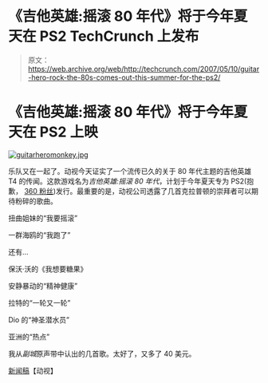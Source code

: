 # 《吉他英雄:摇滚 80 年代》将于今年夏天在 PS2 TechCrunch 上发布

> 原文：<https://web.archive.org/web/http://techcrunch.com/2007/05/10/guitar-hero-rock-the-80s-comes-out-this-summer-for-the-ps2/>

# 《吉他英雄:摇滚 80 年代》将于今年夏天在 PS2 上映

[![guitarheromonkey.jpg](img/f82410bdbb4ea2e5dce28f5709964476.png)](https://web.archive.org/web/20210302090201/https://beta.techcrunch.com/wp-content/uploads/2007/05/guitarheromonkey.jpg "guitarheromonkey.jpg")

乐队又在一起了。动视今天证实了一个流传已久的关于 80 年代主题的吉他英雄 T4 的传闻。这款游戏名为*吉他英雄:摇滚 80 年代*，计划于今年夏天专为 PS2(抱歉， [360 粉丝](https://web.archive.org/web/20210302090201/http://crunchgear.com/2006/09/27/x06-guitar-hero-2-coming-to-xbox-360/))发行。最重要的是，动视公司透露了几首克拉普顿的崇拜者可以期待粉碎的歌曲。

扭曲姐妹的“我要摇滚”

一群海鸥的“我跑了”

还有…

保沃·沃的《我想要糖果》

安静暴动的“精神健康”

拉特的“一轮又一轮”

Dio 的“神圣潜水员”

亚洲的“热点”

我从*副城*原声带中认出的几首歌。太好了，又多了 40 美元。

[新闻稿](https://web.archive.org/web/20210302090201/http://investor.activision.com/releasedetail.cfm?ReleaseID=241877)【动视】
